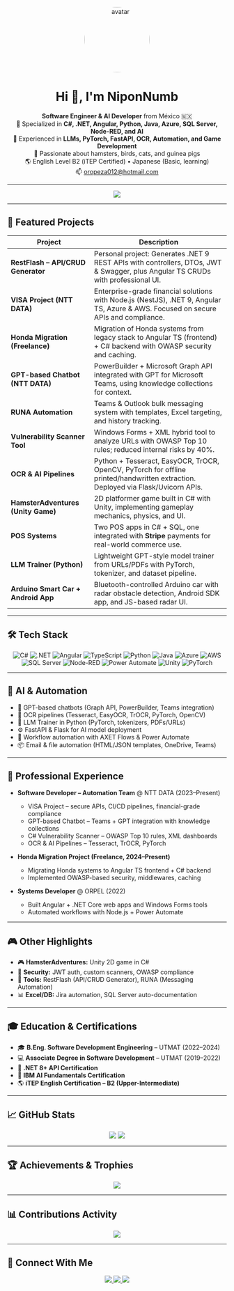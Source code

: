<!-- Professional README.md for GitHub profile -->
<!-- Jose Alejandro Vazquez Oropeza -->

<p align="center">
  <img src="https://github.com/NiponNumb.png" alt="avatar" width="150" style="border-radius:50%;" />
</p>

<h1 align="center">Hi 👋, I'm NiponNumb</h1>

<p align="center">
  <strong>Software Engineer & AI Developer</strong> from México 🇲🇽<br/>
  🚀 Specialized in <strong>C#, .NET, Angular, Python, Java, Azure, SQL Server, Node-RED, and AI</strong><br/>
  🧠 Experienced in <strong>LLMs, PyTorch, FastAPI, OCR, Automation, and Game Development</strong><br/>
  🐹 Passionate about hamsters, birds, cats, and guinea pigs<br/>
  🌎 English Level B2 (iTEP Certified) • Japanese (Basic, learning)<br/>
  📫 <a href="mailto:oropeza012@hotmail.com">oropeza012@hotmail.com</a>
</p>

---

<p align="center">
  <img src="https://capsule-render.vercel.app/api?type=waving&color=0:239120,100:3178C6&height=150&section=header&text=Welcome%20to%20my%20GitHub&fontColor=ffffff&fontSize=30&animation=twinkling"/>
</p>

---

## 📌 Featured Projects

| Project                                        | Description |
|-----------------------------------------------|-------------|
| **RestFlash – API/CRUD Generator**             | Personal project: Generates .NET 9 REST APIs with controllers, DTOs, JWT & Swagger, plus Angular TS CRUDs with professional UI. |
| **VISA Project (NTT DATA)**                    | Enterprise-grade financial solutions with Node.js (NestJS), .NET 9, Angular TS, Azure & AWS. Focused on secure APIs and compliance. |
| **Honda Migration (Freelance)**                | Migration of Honda systems from legacy stack to Angular TS (frontend) + C# backend with OWASP security and caching. |
| **GPT-based Chatbot (NTT DATA)**               | PowerBuilder + Microsoft Graph API integrated with GPT for Microsoft Teams, using knowledge collections for context. |
| **RUNA Automation**                            | Teams & Outlook bulk messaging system with templates, Excel targeting, and history tracking. |
| **Vulnerability Scanner Tool**                 | Windows Forms + XML hybrid tool to analyze URLs with OWASP Top 10 rules; reduced internal risks by 40%. |
| **OCR & AI Pipelines**                         | Python + Tesseract, EasyOCR, TrOCR, OpenCV, PyTorch for offline printed/handwritten extraction. Deployed via Flask/Uvicorn APIs. |
| **HamsterAdventures (Unity Game)**             | 2D platformer game built in C# with Unity, implementing gameplay mechanics, physics, and UI. |
| **POS Systems**                                | Two POS apps in C# + SQL, one integrated with **Stripe** payments for real-world commerce use. |
| **LLM Trainer (Python)**                       | Lightweight GPT-style model trainer from URLs/PDFs with PyTorch, tokenizer, and dataset pipeline. |
| **Arduino Smart Car + Android App**            | Bluetooth-controlled Arduino car with radar obstacle detection, Android SDK app, and JS-based radar UI. |

---

## 🛠️ Tech Stack

<p align="center">
  <img alt="C#" src="https://img.shields.io/badge/C%23-512BD4?logo=csharp&logoColor=white&style=for-the-badge" />
  <img alt=".NET" src="https://img.shields.io/badge/.NET-512BD4?logo=dotnet&logoColor=white&style=for-the-badge" />
  <img alt="Angular" src="https://img.shields.io/badge/Angular-DD0031?logo=angular&logoColor=white&style=for-the-badge" />
  <img alt="TypeScript" src="https://img.shields.io/badge/TypeScript-3178C6?logo=typescript&logoColor=white&style=for-the-badge" />
  <img alt="Python" src="https://img.shields.io/badge/Python-3776AB?logo=python&logoColor=white&style=for-the-badge" />
  <img alt="Java" src="https://img.shields.io/badge/Java-007396?logo=java&logoColor=white&style=for-the-badge" />
  <img alt="Azure" src="https://img.shields.io/badge/Azure-0078D4?logo=microsoftazure&logoColor=white&style=for-the-badge" />
  <img alt="AWS" src="https://img.shields.io/badge/AWS-232F3E?logo=amazonaws&logoColor=white&style=for-the-badge" />
  <img alt="SQL Server" src="https://img.shields.io/badge/SQL%20Server-CC2927?logo=microsoftsqlserver&logoColor=white&style=for-the-badge" />
  <img alt="Node-RED" src="https://img.shields.io/badge/Node--RED-8F0000?logo=nodered&logoColor=white&style=for-the-badge" />
  <img alt="Power Automate" src="https://img.shields.io/badge/Power%20Automate-0066FF?logo=microsoftpowerautomate&logoColor=white&style=for-the-badge" />
  <img alt="Unity" src="https://img.shields.io/badge/Unity-000000?logo=unity&logoColor=white&style=for-the-badge" />
  <img alt="PyTorch" src="https://img.shields.io/badge/PyTorch-EE4C2C?logo=pytorch&logoColor=white&style=for-the-badge" />
</p>

---

## 🧠 AI & Automation

- 🧩 GPT-based chatbots (Graph API, PowerBuilder, Teams integration)  
- 📄 OCR pipelines (Tesseract, EasyOCR, TrOCR, PyTorch, OpenCV)  
- 🧠 LLM Trainer in Python (PyTorch, tokenizers, PDFs/URLs)  
- ⚙️ FastAPI & Flask for AI model deployment  
- 🔁 Workflow automation with AXET Flows & Power Automate  
- 📦 Email & file automation (HTML/JSON templates, OneDrive, Teams)  

---

## 💼 Professional Experience

- **Software Developer – Automation Team** @ NTT DATA (2023–Present)  
  - VISA Project – secure APIs, CI/CD pipelines, financial-grade compliance  
  - GPT-based Chatbot – Teams + GPT integration with knowledge collections  
  - C# Vulnerability Scanner – OWASP Top 10 rules, XML dashboards  
  - OCR & AI Pipelines – Tesseract, TrOCR, PyTorch  

- **Honda Migration Project (Freelance, 2024–Present)**  
  - Migrating Honda systems to Angular TS frontend + C# backend  
  - Implemented OWASP-based security, middlewares, caching  

- **Systems Developer** @ ORPEL (2022)  
  - Built Angular + .NET Core web apps and Windows Forms tools  
  - Automated workflows with Node.js + Power Automate  

---

## 🎮 Other Highlights

- 🎮 **HamsterAdventures:** Unity 2D game in C#  
- 🔐 **Security:** JWT auth, custom scanners, OWASP compliance  
- 🧰 **Tools:** RestFlash (API/CRUD Generator), RUNA (Messaging Automation)  
- 📊 **Excel/DB:** Jira automation, SQL Server auto-documentation  

---

## 🎓 Education & Certifications

- 🎓 **B.Eng. Software Development Engineering** – UTMAT (2022–2024)  
- 💻 **Associate Degree in Software Development** – UTMAT (2019–2022)  
- 🏅 **.NET 8+ API Certification**  
- 🧠 **IBM AI Fundamentals Certification**  
- 🌎 **iTEP English Certification – B2 (Upper-Intermediate)**  

---

## 📈 GitHub Stats

<p align="center">
  <img src="https://github-readme-stats.vercel.app/api?username=NiponNumb&theme=dark&show_icons=true&count_private=true" />
  <img src="https://github-readme-stats.vercel.app/api/top-langs/?username=NiponNumb&theme=dark&layout=compact" />
</p>

---

## 🏆 Achievements & Trophies

<p align="center">
  <img src="https://github-profile-trophy.vercel.app/?username=NiponNumb&theme=dark&margin-w=15&column=4" />
</p>

---

## 📊 Contributions Activity

<p align="center">
  <img src="https://github-readme-activity-graph.vercel.app/graph?username=NiponNumb&theme=tokyo-night" />
</p>

---

## 🔗 Connect With Me

<p align="center">
  <a href="https://linkedin.com/in/jose-alejandro-v-428499106" target="_blank">
    <img src="https://img.shields.io/badge/LinkedIn-0A66C2?logo=linkedin&logoColor=white&style=for-the-badge" />
  </a>
  <a href="mailto:oropeza012@hotmail.com">
    <img src="https://img.shields.io/badge/Email-D14836?logo=gmail&logoColor=white&style=for-the-badge" />
  </a>
  <a href="https://github.com/NiponNumb">
    <img src="https://img.shields.io/badge/GitHub-171515?logo=github&logoColor=white&style=for-the-badge" />
  </a>
</p>

